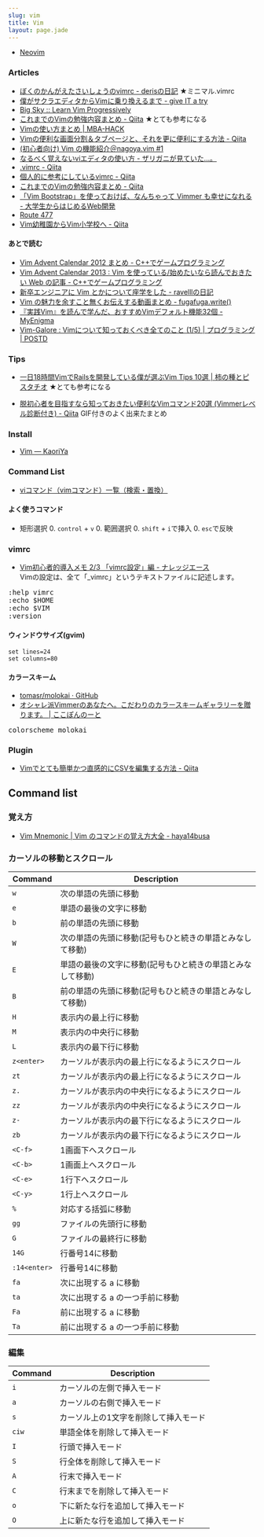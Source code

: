 ```yaml
---
slug: vim
title: Vim
layout: page.jade
---
```


- [Neovim](https://neovim.io/)

### Articles
- [ぼくのかんがえたさいしょうのvimrc - derisの日記](http://deris.hatenablog.jp/entry/2014/05/20/235807) ★ミニマル.vimrc
- [僕がサクラエディタからVimに乗り換えるまで - give IT a try](http://blog.jnito.com/entry/20120101/1325420213)
- [Big Sky :: Learn Vim Progressively](http://mattn.kaoriya.net/software/vim/20110902125512.htm)
- [これまでのVimの勉強内容まとめ - Qiita](http://qiita.com/letsspeak/items/fd33d0f2e0fb0afe4531) ★とても参考になる
- [Vimの使い方まとめ | MBA-HACK](http://mba-hack.blogspot.jp/2013/02/vim.html)
- [Vimの便利な画面分割＆タブページと、それを更に便利にする方法 - Qiita](http://qiita.com/tekkoc/items/98adcadfa4bdc8b5a6ca)
- [(初心者向け) Vim の機能紹介＠nagoya.vim #1](http://www.slideshare.net/cohama/vim-nagoyavim-1)
- [なるべく覚えないviエディタの使い方 - ザリガニが見ていた...。](http://d.hatena.ne.jp/zariganitosh/20120227/minimum_vi)
- [.vimrc - Qiita](http://qiita.com/fl04t/items/57ebb0fe8009d00c8499)
- [個人的に参考にしているvimrc - Qiita](http://qiita.com/knt45/items/ea2823361bfd29c25937)
- [これまでのVimの勉強内容まとめ - Qiita](http://qiita.com/letsspeak/items/fd33d0f2e0fb0afe4531)
- [「Vim Bootstrap」を使っておけば、なんちゃって Vimmer も幸せになれる - 大学生からはじめるWeb開発](http://karur4n.hatenablog.com/entry/2014/08/19/202239)
- [Route 477](http://route477.net/w/VimMemo.html)
- [Vim幼稚園からVim小学校へ - Qiita](http://qiita.com/hachi8833/items/7beeee825c11f7437f54)

#### あとで読む

- [Vim Advent Calendar 2012 まとめ - C++でゲームプログラミング](http://d.hatena.ne.jp/osyo-manga/20131130/1385820282)
- [Vim Advent Calendar 2013 : Vim を使っている/始めたいなら読んでおきたい Web の記事 - C++でゲームプログラミング](http://d.hatena.ne.jp/osyo-manga/20131201/1385823937)
- [新卒エンジニアに Vim とかについて座学をした - ravelllの日記](http://ravelll.hatenadiary.jp/entry/2014/11/10/145401)
- [Vim の魅力を余すこと無くお伝えする動画まとめ - fugafuga.write()](http://blog.tokoyax.com/entry/vim/video-matome)
- [『実践Vim』を読んで学んだ、おすすめVimデフォルト機能32個 - MyEnigma](http://myenigma.hatenablog.com/entry/2015/12/19/081933)
- [Vim-Galore : Vimについて知っておくべき全てのこと (1/5) | プログラミング | POSTD](http://postd.cc/vim-galore-1/)

### Tips

- [一日18時間VimでRailsを開発している僕が選ぶVim Tips 10選 | 柿の種とピスタチオ](http://kakipy.com/articles/5) ★とても参考になる

- [脱初心者を目指すなら知っておきたい便利なVimコマンド20選 (Vimmerレベル診断付き) - Qiita](http://qiita.com/jnchito/items/57ffda5712636a9a1e62) GIF付きのよく出来たまとめ

### Install

- [Vim — KaoriYa](http://www.kaoriya.net/software/vim/)

### Command List

- [viコマンド（vimコマンド）一覧（検索・置換）](http://uguisu.skr.jp/Windows/vi.html)

#### よく使うコマンド

- 矩形選択
    0. `control` + `v`
    0. 範囲選択
    0. `shift` + `i`で挿入
    0. `esc`で反映

### vimrc

- [Vim初心者的導入メモ 2/3 「vimrc設定」編 - ナレッジエース](http://blog.blueblack.net/item_110)  
Vimの設定は、全て「_vimrc」というテキストファイルに記述します。

<pre>
:help vimrc
:echo $HOME
:echo $VIM
:version
</pre>

#### ウィンドウサイズ(gvim)

    set lines=24
    set columns=80


#### カラースキーム
- [tomasr/molokai · GitHub](https://github.com/tomasr/molokai)
- [オシャレ派Vimmerのあなたへ。こだわりのカラースキームギャラリーを贈ります。 | ここぽんのーと](http://cocopon.me/blog/?p=4059)

<pre>
colorscheme molokai
</pre>

### Plugin

- [Vimでとても簡単かつ直感的にCSVを編集する方法 - Qiita](http://qiita.com/rbtnn/items/3830c1ca7d65725046ed)


## Command list

### 覚え方
- [Vim Mnemonic | Vim のコマンドの覚え方大全 - haya14busa](http://haya14busa.com/vim-mnemonic/)

### カーソルの移動とスクロール

|Command|Description|
|---|---|
|`w`|次の単語の先頭に移動|
|`e`|単語の最後の文字に移動|
|`b`|前の単語の先頭に移動|
|`W`|次の単語の先頭に移動(記号もひと続きの単語とみなして移動)|
|`E`|単語の最後の文字に移動(記号もひと続きの単語とみなして移動)|
|`B`|前の単語の先頭に移動(記号もひと続きの単語とみなして移動)|
|`H`|表示内の最上行に移動|
|`M`|表示内の中央行に移動|
|`L`|表示内の最下行に移動|
|`z<enter>`|カーソルが表示内の最上行になるようにスクロール|
|`zt`|カーソルが表示内の最上行になるようにスクロール|
|`z.`|カーソルが表示内の中央行になるようにスクロール|
|`zz`|カーソルが表示内の中央行になるようにスクロール|
|`z-`|カーソルが表示内の最下行になるようにスクロール|
|`zb`|カーソルが表示内の最下行になるようにスクロール|
|`<C-f>`|1画面下へスクロール|
|`<C-b>`|1画面上へスクロール|
|`<C-e>`|1行下へスクロール|
|`<C-y>`|1行上へスクロール|
|`%`|対応する括弧に移動|
|`gg`|ファイルの先頭行に移動|
|`G`|ファイルの最終行に移動|
|`14G`|行番号14に移動|
|`:14<enter>`|行番号14に移動|
|`fa`|次に出現する a に移動|
|`ta`|次に出現する a の一つ手前に移動|
|`Fa`|前に出現する a に移動|
|`Ta`|前に出現する a の一つ手前に移動|

### 編集

|Command|Description|
|---|---|
|`i`|カーソルの左側で挿入モード|
|`a`|カーソルの右側で挿入モード|
|`s`|カーソル上の1文字を削除して挿入モード|
|`ciw`|単語全体を削除して挿入モード|
|`I`|行頭で挿入モード|
|`S`|行全体を削除して挿入モード|
|`A`|行末で挿入モード|
|`C`|行末までを削除して挿入モード|
|`o`|下に新たな行を追加して挿入モード|
|`O`|上に新たな行を追加して挿入モード|
